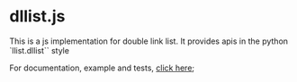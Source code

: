 # dllist.js
This is a js implementation for double link list. It provides apis in the python `llist.dllist`` style

For documentation, example and tests, [click here](https://observablehq.com/@real-john-cheung/dllist);
